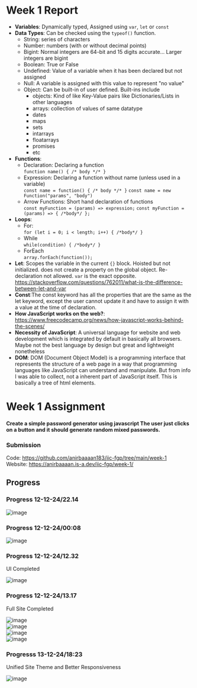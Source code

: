# Week 1 Report
* **Variables**: Dynamically typed, Assigned using `var`, `let` or `const`
* **Data Types**: Can be checked using the `typeof()` function.
	* String: series of characters
	* Number: numbers (with or without decimal points)
	* Bigint: Normal integers are 64-bit and 15 digits accurate... Larger integers are bigint
	* Boolean: True or False
	* Undefined: Value of a variable when it has been declared but not assigned
	* Null: A variable is assigned with this value to represent "no value"
	* Object: Can be built-in of user defined. Built-ins include
		* objects: Kind of like Key-Value pairs like Dictionaries/Lists in other languages
		* arrays: collection of values of same datatype
		* dates
		* maps
		* sets
		* intarrays
		* floatarrays
		* promises
		* etc
* **Functions**: 
	* Declaration: Declaring a function  
		`function name() { /* body */* }`
	* Expression: Declaring a function without name (unless used in a variable)  
		`const name = function() { /* body */* }`
		`const name = new Function("params", "body")`
	* Arrow Functions: Short hand declaration of functions  
		`const myFunction = (params) => expression;`
		`const myFunction = (params) => { /*body*/ };`
* **Loops**:
	* For:  
		`for (let i = 0; i < length; i++) { /*body*/ } `
	* While  
		`while(condition) { /*body*/ }`
	* ForEach  
		`array.forEach(function());`
* **Let**: Scopes the variable in the current `{}` block.  Hoisted but not initialized. does not create a property on the global object. Re-declaration not allowed. `var` is the exact opposite. https://stackoverflow.com/questions/762011/what-is-the-difference-between-let-and-var
* **Const**:The const keyword has all the properties that are the same as the let keyword, except the user cannot update it and have to assign it with a value at the time of declaration. 
* **How JavaScript works on the web?**: https://www.freecodecamp.org/news/how-javascript-works-behind-the-scenes/
* **Necessity of JavaScript**: A universal language for website and web development which is integrated by default in basically all browsers. Maybe not the best language by design but great and lightweight nonetheless 
* **DOM**: DOM (Document Object Model) is a programming interface that represents the structure of a web page in a way that programming languages like JavaScript can understand and manipulate. But from info I was able to collect, not a inherent part of JavaScript itself. This is basically a tree of html elements.

# Week 1 Assignment
#### Create a simple password generator using javascript The user just clicks on a button and it should generate random mixed passwords.

### Submission
Code: https://github.com/anirbaaaan183/iic-fgp/tree/main/week-1  
Website: https://anirbaaaan.is-a.dev/iic-fgp/week-1/

## Progress
### Progress 12-12-24/22.14
![image](https://github.com/user-attachments/assets/3a26dc13-657d-40dd-b840-6f70e47315a8)  

### Progress 12-12-24/00:08
![image](https://github.com/user-attachments/assets/e6c8ee27-03e6-4c11-a669-a4938fce8f63)  

### Progress 12-12-24/12.32
UI Completed  
  
![image](https://github.com/user-attachments/assets/68433505-fbc7-4807-91a7-e748344df96c)  

### Progress 12-12-24/13.17
Full Site Completed  
  
![image](https://github.com/user-attachments/assets/4b965ac1-0c75-43d7-aae1-5a5c70db14e0)  
![image](https://github.com/user-attachments/assets/c8ce96ef-cf1e-4bff-a145-b8018c31df2d)  
![image](https://github.com/user-attachments/assets/7de13854-ff30-4a41-8376-423b2f6db238)  
![image](https://github.com/user-attachments/assets/69ddd0da-094f-4374-b1f8-a30270919d68)

### Progresss 13-12-24/18:23
Unified Site Theme and Better Responsiveness  
  
![image](https://github.com/user-attachments/assets/ef37589f-4747-4395-87c8-4304c6083b78)

